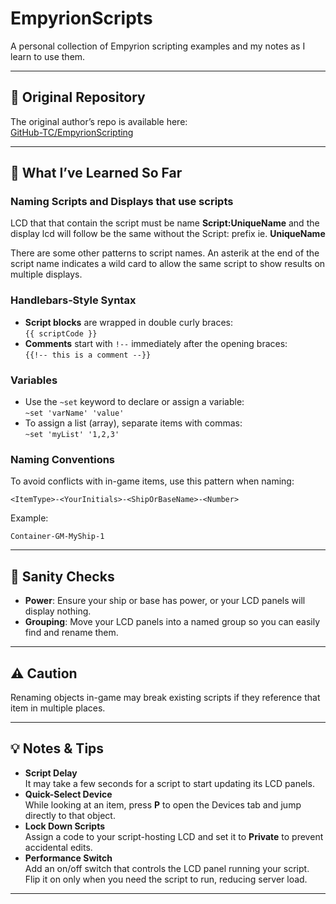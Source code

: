 # EmpyrionScripts

A personal collection of Empyrion scripting examples and my notes as I learn to use them.

---

## 📂 Original Repository

The original author’s repo is available here:  
[GitHub-TC/EmpyrionScripting](https://github.com/GitHub-TC/EmpyrionScripting)

---

## 📝 What I’ve Learned So Far

### Naming Scripts and Displays that use scripts
LCD that that contain the script must be name **Script:UniqueName** and the display lcd will follow be the same without the Script: prefix ie. **UniqueName**

There are some other patterns to script names. An asterik at the end of the script name indicates a wild card to allow the same script to 
show results on multiple displays.

### Handlebars‐Style Syntax
- **Script blocks** are wrapped in double curly braces:  
  `{{ scriptCode }}`
- **Comments** start with `!--` immediately after the opening braces:  
  `{{!-- this is a comment --}}`

### Variables
- Use the `~set` keyword to declare or assign a variable:  
  `~set 'varName' 'value'`
- To assign a list (array), separate items with commas:  
  `~set 'myList' '1,2,3'`

### Naming Conventions
To avoid conflicts with in-game items, use this pattern when naming:
```
<ItemType>-<YourInitials>-<ShipOrBaseName>-<Number>
```
Example:
```
Container-GM-MyShip-1
```

---

## 🔌 Sanity Checks
- **Power**: Ensure your ship or base has power, or your LCD panels will display nothing.
- **Grouping**: Move your LCD panels into a named group so you can easily find and rename them.

---

## ⚠️ Caution
Renaming objects in-game may break existing scripts if they reference that item in multiple places.

---

## 💡 Notes & Tips
- **Script Delay**  
  It may take a few seconds for a script to start updating its LCD panels.
- **Quick-Select Device**  
  While looking at an item, press **P** to open the Devices tab and jump directly to that object.
- **Lock Down Scripts**  
  Assign a code to your script-hosting LCD and set it to **Private** to prevent accidental edits.
- **Performance Switch**  
  Add an on/off switch that controls the LCD panel running your script.  
  Flip it on only when you need the script to run, reducing server load.

---
